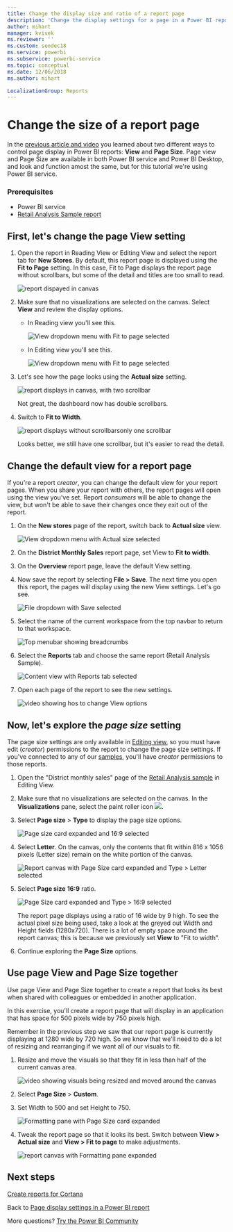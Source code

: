 ```yaml
---
title: Change the display size and ratio of a report page
description: 'Change the display settings for a page in a Power BI report'
author: mihart
manager: kvivek
ms.reviewer: ''
ms.custom: seodec18
ms.service: powerbi
ms.subservice: powerbi-service
ms.topic: conceptual
ms.date: 12/06/2018
ms.author: mihart

LocalizationGroup: Reports
---
```

# Change the size of a report page
In the [previous article and video](../power-bi-report-display-settings.md) you learned about two different ways to control page display in Power BI reports: **View** and **Page Size**. Page view and Page Size are available in both Power BI service and Power BI Desktop, and look and function amost the same, but for this tutorial we're using Power BI service.

### Prerequisites
- Power BI service   
- [Retail Analysis Sample report](../sample-retail-analysis.md)

## First, let's change the page View setting

1. Open the report in Reading View or Editing View and select the report tab for **New Stores**. By default, this report page is displayed using the **Fit to Page** setting.  In this case, Fit to Page displays the report page without scrollbars, but some of the detail and titles are too small to read.

   ![report dispayed in canvas](media/end-user-report-view/pbi_fit_to_page.png)
2. Make sure that no visualizations are selected on the canvas. Select **View** and review the display options.

   * In Reading view you'll see this.

     ![View dropdown menu with Fit to page selected](media/end-user-report-view/power-bi-page-view-menu-new.png)
   * In Editing view you'll see this.

     ![View dropdown menu with Fit to page selected](media/end-user-report-view/power-bi-view-editing-view.png)

3. Let's see how the page looks using the **Actual size** setting.

   ![report displays in canvas, with two scrollbar](media/end-user-report-view/power-bi-actal-size2.png)

   Not great, the dashboard now has double scrollbars.
4. Switch to **Fit to Width**.

   ![report displays without scrollbarsonly one scrollbar](media/end-user-report-view/pbi_fit_to_width.png)

   Looks better, we still have one scrollbar, but it's easier to read the detail.

## Change the default view for a report page
If you're a report *creator*, you can change the default view for your report pages. When you share your report with others, the report pages will open using the view you've set. Report *consumers* will be able to change the view, but won't be able to save their changes once they exit out of the report.

1. On the **New stores** page of the report, switch back to **Actual size** view.

   ![View dropdown menu with Actual size selected](media/end-user-report-view/power-bi-actual-size.png)

2. On the **District Monthly Sales** report page, set View to **Fit to width**.

3. On the **Overview** report page, leave the default View setting.

4. Now save the report by selecting **File > Save**. The next time you open this report, the pages will display using the new View settings. Let's go see.

   ![File dropdown with Save selected](media/end-user-report-view/power-bi-save.png)
3. Select the name of the current workspace from the top navbar to return to that workspace.  

   ![Top menubar showing breadcrumbs](media/end-user-report-view/power-bi-my-workspace.png)
4. Select the **Reports** tab and choose the same report (Retail Analysis Sample).

    ![Content view with Reports tab selected](media/end-user-report-view/power-bi-new-report2.png)
5. Open each page of the report to see the new settings.

   ![video showing hos to change View options](media/end-user-report-view/power-bi-page-view.gif)

## Now, let's explore the *page size* setting
The page size settings are only available in [Editing view](../service-interact-with-a-report-in-editing-view.md), so you must have edit (*creator*) permissions to the report to change the page size settings. If you've connected to any of our [samples](../sample-datasets.md), you'll have *creator* permissions to those reports.

1. Open the "District monthly sales" page of the [Retail Analysis sample](../sample-retail-analysis.md) in Editing View.
2. Make sure that no visualizations are selected on the canvas.  In the **Visualizations** pane, select the paint roller icon ![](media/end-user-report-view/power-bi-paintroller.png).
3. Select **Page size** &gt; **Type** to display the page size options.

   ![Page size card expanded and 16:9 selected](media/end-user-report-view/power-bi-page-size-menu-new.png)
4. Select **Letter**.  On the canvas, only the contents that fit within 816 x 1056 pixels (Letter size) remain on the white portion of the canvas.

   ![Report canvas with Page Size card expanded and Type > Letter  selected](media/end-user-report-view/power-bi-letter-new.png)
5. Select **Page size** **16:9** ratio.

   ![Page Size card expanded and Type > 16:9 selected](media/end-user-report-view/power-bi-16-to-9-new.png)

   The report page displays using a ratio of 16 wide by 9 high. To see the actual pixel size being used, take a look at the greyed out Width and Height fields (1280x720). There is a lot of empty space around the report canvas; this is because we previously set **View** to "Fit to width".
7. Continue exploring the **Page Size** options.

## Use page View and Page Size together
Use page View and Page Size together to create a report that looks its best when shared with colleagues or embedded in another application.

In this exercise, you'll create a report page that will display in an application that has space for 500 pixels wide by 750 pixels high.

Remember in the previous step we saw that our report page is currently displaying at 1280 wide by 720 high. So we know that we'll need to do a lot of resizing and rearranging if we want all of our visuals to fit.

1. Resize and move the visuals so that they fit in less than half of the current canvas area.

    ![video showing visuals being resized and moved around the canvas](media/end-user-report-view/power-bi-custom-view.gif)
2. Select **Page Size** &gt; **Custom**.
3. Set Width to 500 and set Height to 750.

    ![Formatting pane with Page Size card expanded](media/end-user-report-view/power-bi-custom-new.png)
4. Tweak the report page so that it looks its best. Switch between **View > Actual size** and **View > Fit to page** to make adjustments.

    ![report canvas with Formatting pane expanded](media/end-user-report-view/power-bi-final-new.png)

## Next steps
[Create reports for Cortana](../service-cortana-answer-cards.md)

Back to [Page display settings in a Power BI report](../power-bi-report-display-settings.md)

More questions? [Try the Power BI Community](http://community.powerbi.com/)

